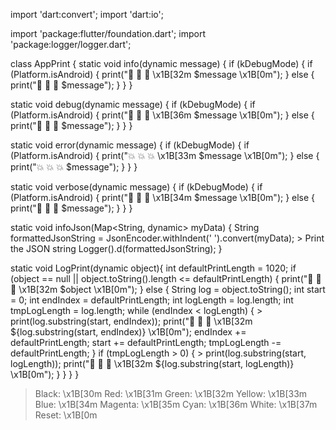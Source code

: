 import 'dart:convert';
import 'dart:io';

import 'package:flutter/foundation.dart';
import 'package:logger/logger.dart';

class AppPrint {
  static void info(dynamic message) {
    if (kDebugMode) {
      if (Platform.isAndroid) {
        print("🦄 🦄 🦄 \x1B[32m $message \x1B[0m");
      } else {
        print("🦄 🦄 🦄 $message");
      }
    }
  }

  static void debug(dynamic message) {
    if (kDebugMode) {
      if (Platform.isAndroid) {
        print("🚨 🚨 🚨 \x1B[36m $message \x1B[0m");
      } else {
        print("🚨 🚨 🚨 $message");
      }
    }
  }

  static void error(dynamic message) {
    if (kDebugMode) {
      if (Platform.isAndroid) {
        print("💥 💥 💥  \x1B[33m $message \x1B[0m");
      } else {
        print("💥 💥 💥 $message");
      }
    }
  }

  static void verbose(dynamic message) {
    if (kDebugMode) {
      if (Platform.isAndroid) {
        print("🚀 🚀 🚀 \x1B[34m $message \x1B[0m");
      } else {
        print("🚀 🚀 🚀 $message");
      }
    }
  }

  static void infoJson(Map<String, dynamic> myData) {
    String formattedJsonString = JsonEncoder.withIndent('  ').convert(myData);
    >  Print the JSON string
    Logger().d(formattedJsonString);
  }

  static void LogPrint(dynamic object){
    int defaultPrintLength = 1020;
    if (object == null || object.toString().length <= defaultPrintLength) {
      print("🦄 🦄 🦄 \x1B[32m $object \x1B[0m");
    } else {
      String log = object.toString();
      int start = 0;
      int endIndex = defaultPrintLength;
      int logLength = log.length;
      int tmpLogLength = log.length;
      while (endIndex < logLength) {
        >  print(log.substring(start, endIndex));
        print("🦄 🦄 🦄 \x1B[32m ${log.substring(start, endIndex)} \x1B[0m");
        endIndex += defaultPrintLength;
        start += defaultPrintLength;
        tmpLogLength -= defaultPrintLength;
      }
      if (tmpLogLength > 0) {
        >  print(log.substring(start, logLength));
        print("🦄 🦄 🦄 \x1B[32m ${log.substring(start, logLength)} \x1B[0m");
      }
    }
  }
}
>  Black:   \x1B[30m
>  Red:     \x1B[31m
>  Green:   \x1B[32m
>  Yellow:  \x1B[33m
>  Blue:    \x1B[34m
>  Magenta: \x1B[35m
>  Cyan:    \x1B[36m
>  White:   \x1B[37m
>  Reset:   \x1B[0m
